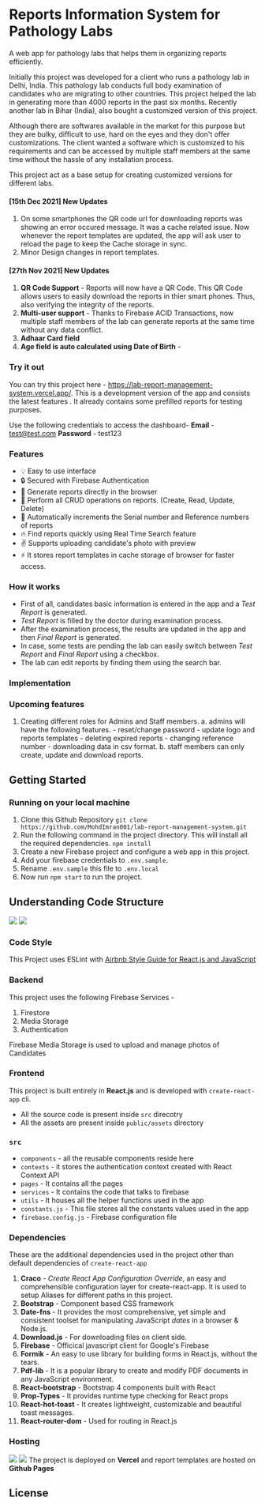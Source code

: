 # Reports Information System for Pathology Labs
A web app for pathology labs that helps them in organizing reports efficiently.

Initially this project was developed for a client who runs a pathology lab in Delhi, India. This pathology lab conducts full body examination of candidates who are migrating to other countries. This project helped the lab in generating more than 4000 reports in the past six months. Recently another lab in Bihar (India), also bought a customized version of this project.

Although there are softwares available in the market for this purpose but they are bulky, difficult to use, hard on the eyes and they don't offer customizations. The client wanted a software which is customized to his requirements and can be accessed by multiple staff members at the same time without the hassle of any installation process.

This project act as a base setup for creating customized versions for different labs. 

#### [15th Dec 2021] New Updates

1. On some smartphones the QR code url for downloading reports was showing an error occured message. It was a cache related issue. Now whenever the report templates are updated, the app will ask user to reload the page to keep the Cache storage in sync.
2. Minor Design changes in report templates.

#### [27th Nov 2021] New Updates

1. **QR Code Support** - Reports will now have a QR Code. This QR Code allows users to easily download the reports in thier smart phones. Thus, also verifying the integrity of the reports.
2. **Multi-user support** - Thanks to Firebase ACID Transactions, now multiple staff members of the lab can generate reports at the same time without any data conflict.
3. **Adhaar Card field**
4. **Age field is auto calculated using Date of Birth** -

### Try it out

You can try this project here - https://lab-report-management-system.vercel.app/. This is a development version of the app and consists the latest features . It already contains some prefilled reports for testing purposes.

Use the following credentials to access the dashboard-
**Email** - test@test.com
**Password** - test123

### Features

- :bulb: Easy to use interface
- :lock: Secured with Firebase Authentication
- :star2: Generate reports directly in the browser
- :rocket: Perform all CRUD operations on reports. (Create, Read, Update, Delete)
- :pencil: Automatically increments the Serial number and Reference numbers of reports
- :fire: Find reports quickly using Real Time Search feature
- :v: Supports uploading candidate's photo with preview
- :zap: It stores report templates in cache storage of browser for faster access.

### How it works

- First of all, candidates basic information is entered in the app and a _Test Report_ is generated.
- _Test Report_ is filled by the doctor during examination process.
- After the examination process, the results are updated in the app and then _Final Report_ is generated.
- In case, some tests are pending the lab can easily switch between _Test Report_ and _Final Report_ using a checkbox.
- The lab can edit reports by finding them using the search bar. 


### Implementation



### Upcoming features
   1. Creating different roles for Admins and Staff members. 
      a. admins will have the following features. 
           - reset/change password
           - update logo and reports templates
           - deleting expired reports
           - changing reference number
           - downloading data in csv format.
      b. staff members can only create, update and download reports. 


## Getting Started

### Running on your local machine

1. Clone this Github Repository
   `git clone https://github.com/MohdImran001/lab-report-management-system.git`
2. Run the following command in the project directory. This will install all the required dependencies.
   `npm install`
3. Create a new Firebase project and configure a web app in this project.
4. Add your firebase credentials to `.env.sample`.
5. Rename `.env.sample` this file to `.env.local`
6. Now run `npm start` to run the project.

## Understanding Code Structure

![](https://img.shields.io/badge/firebase-ffca28?style=for-the-badge&logo=firebase&logoColor=black) ![](https://img.shields.io/badge/React-20232A?style=for-the-badge&logo=react&logoColor=61DAFB)

### Code Style

This Project uses ESLint with [Airbnb Style Guide for React.js and JavaScript](https://airbnb.io/javascript/)

### Backend

This project uses the following Firebase Services -

1. Firestore
2. Media Storage
3. Authentication

Firebase Media Storage is used to upload and manage photos of Candidates

### Frontend

This project is built entirely in **React.js** and is developed with `create-react-app` cli.

- All the source code is present inside `src` direcotry
- All the assets are present inside `public/assets` directory

### `src`

- `components` - all the reusable components reside here
- `contexts` - it stores the authentication context created with React Context API
- `pages` - It contains all the pages
- `services` - It contains the code that talks to firebase
- `utils` - It houses all the helper functions used in the app
- `constants.js` - This file stores all the constants values used in the app
- `firebase.config.js` - Firebase configuration file

### Dependencies

These are the additional dependencies used in the project other than default dependencies of `create-react-app`

1. **Craco** - _Create React App Configuration Override_, an easy and comprehensible configuration layer for create-react-app. It is used to setup Aliases for different paths in this project.
2. **Bootstrap** - Component based CSS framework
3. **Date-fns** - It provides the most comprehensive, yet simple and consistent toolset for manipulating JavaScript _dates_ in a browser & Node.js.
4. **Download.js** - For downloading files on client side.
5. **Firebase** - Officical javascript client for Google's Firebase
6. **Formik** - An easy to use library for building forms in React.js, without the tears.
7. **Pdf-lib** - It is a popular library to create and modify PDF documents in any JavaScript environment.
8. **React-bootstrap** - Bootstrap 4 components built with React
9. **Prop-Types** - It provides runtime type checking for React props
10. **React-hot-toast** - It creates lightweight, customizable and beautiful toast messages.
11. **React-router-dom** - Used for routing in React.js

### Hosting

![](https://img.shields.io/badge/Vercel-000000?style=for-the-badge&logo=vercel&logoColor=white) ![](https://img.shields.io/badge/GitHub-100000?style=for-the-badge&logo=github&logoColor=white)
The project is deployed on **Vercel** and report templates are hosted on **Github Pages**

## License

